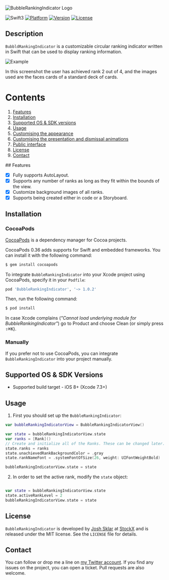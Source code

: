 ![BubbleRankingIndicator Logo](https://cloud.githubusercontent.com/assets/879038/21441308/6b63a25a-c865-11e6-8acf-d67163450a39.png)


![Swift3](https://img.shields.io/badge/Swift-3.0-orange.svg?style=flat")
[![Platform](https://img.shields.io/cocoapods/p/BubbleRankingIndicator.svg?style=flat)](http://cocoapods.org/pods/BubbleRankingIndicator)
[![Version](https://img.shields.io/cocoapods/v/BubbleRankingIndicator.svg?style=flat)](http://cocoapods.org/pods/BubbleRankingIndicator)
[![License](https://img.shields.io/cocoapods/l/BubbleRankingIndicator.svg?style=flat)](http://cocoapods.org/pods/BubbleRankingIndicator)

Description
--------------

`BubbldRankingIndicator` is a customizable circular ranking indicator written in Swift that can be used to display ranking information.

![Example](https://cloud.githubusercontent.com/assets/879038/21441684/61779150-c867-11e6-8823-52f8d8ebc7ef.png)

In this screenshot the user has achieved rank 2 out of 4, and the images used are the faces cards of a standard deck of cards.

# Contents
1. [Features](#features)
3. [Installation](#installation)
4. [Supported OS & SDK versions](#supported-versions)
5. [Usage](#usage)
6. [Customising the appearance](#customising)
7. [Customising the presentation and dismissal animations](#customising-animations)
9. [Public interface](#public-interface)
10. [License](#license)
11. [Contact](#contact)

##<a name="features"> Features </a>

- [x] Fully supports AutoLayout.
- [x] Supports any number of ranks as long as they fit within the bounds of the view.
- [x] Customize background images of all ranks.
- [x] Supports being created either in code or a Storyboard.

<a name="installation"> Installation </a>
--------------

### CocoaPods

[CocoaPods](http://cocoapods.org) is a dependency manager for Cocoa projects.

CocoaPods 0.36 adds supports for Swift and embedded frameworks. You can install it with the following command:

```bash
$ gem install cocoapods
```

To integrate `BubbleRankingIndicator` into your Xcode project using CocoaPods, specify it in your `Podfile`:

```ruby
pod 'BubbleRankingIndicator', '~> 1.0.2'
```

Then, run the following command:

```bash
$ pod install
```

In case Xcode complains (<i>"Cannot load underlying module for BubbleRankingIndicator"</i>) go to Product and choose Clean (or simply press <kbd>⇧</kbd><kbd>⌘</kbd><kbd>K</kbd>).

### Manually

If you prefer not to use CocoaPods, you can integrate `BubbleRankingIndicator` into your project manually.

<a name="supported-versions"> Supported OS & SDK Versions </a>
-----------------------------

* Supported build target - iOS 8+ (Xcode 7.3+)

<a name="usage"> Usage </a>
--------------

1) First you should set up the `BubbleRankingIndicator`:

```swift
var bubbleRankingIndicatorView = BubbleRankingIndicatorView()

var state = bubbleRankingIndicatorView.state
var ranks = [Rank]()
// Create and initialize all of the Ranks. These can be changed later.
state.ranks = ranks
state.unachievedRankBackgroundColor = .gray
state.rankNameFont = .systemFontOfSize(26, weight: UIFontWeightBold)

bubbleRankingIndicatorView.state = state
```

2) In order to set the active rank, modify the `state` object:

```swift

var state = bubbleRankingIndicatorView.state
state.activeRankLevel = 2
bubbleRankingIndicatorView.state = state
```

<a name="license"> License </a>
--------------

`BubbleRankingIndicator` is developed by [Josh Sklar](https://www.linkedin.com/in/jrmsklar) at [StockX](https://stockx.com) and is released under the MIT license. See the `LICENSE` file for details.

<a name="contact"> Contact </a>
--------------

You can follow or drop me a line on [my Twitter account](https://twitter.com/jrmsklar). If you find any issues on the project, you can open a ticket. Pull requests are also welcome.
